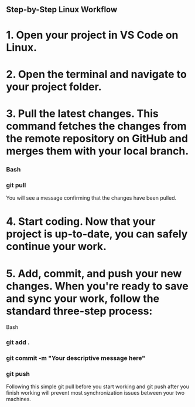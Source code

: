 ## Step-by-Step Linux Workflow

# 1.   Open your project in VS Code on Linux.

# 2. Open the terminal and navigate to your project folder.

# 3. Pull the latest changes. This command fetches the changes from the remote repository on GitHub and merges them with your local branch.

### Bash

### git pull

You will see a message confirming that the changes have been pulled.

# 4. Start coding. Now that your project is up-to-date, you can safely continue your work.

# 5. Add, commit, and push your new changes. When you're ready to save and sync your work, follow the standard three-step process:
Bash

###    git add .
### git commit -m "Your descriptive message here"
###    git push

Following this simple git pull before you start working and git push after you finish working will prevent most synchronization issues between your two machines.